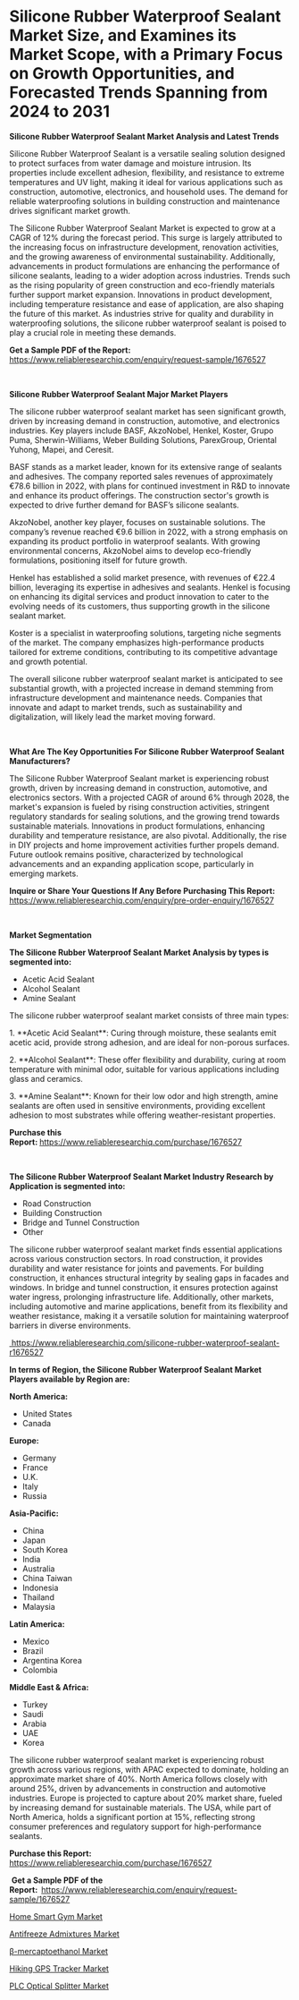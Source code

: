 <p><h1>Silicone Rubber Waterproof Sealant Market Size, and Examines its Market Scope, with a Primary Focus on Growth Opportunities, and Forecasted Trends Spanning from 2024 to 2031</h1></p><p><strong>Silicone Rubber Waterproof Sealant Market Analysis and Latest Trends</strong></p>
<p><p>Silicone Rubber Waterproof Sealant is a versatile sealing solution designed to protect surfaces from water damage and moisture intrusion. Its properties include excellent adhesion, flexibility, and resistance to extreme temperatures and UV light, making it ideal for various applications such as construction, automotive, electronics, and household uses. The demand for reliable waterproofing solutions in building construction and maintenance drives significant market growth.</p><p>The Silicone Rubber Waterproof Sealant Market is expected to grow at a CAGR of 12% during the forecast period. This surge is largely attributed to the increasing focus on infrastructure development, renovation activities, and the growing awareness of environmental sustainability. Additionally, advancements in product formulations are enhancing the performance of silicone sealants, leading to a wider adoption across industries. Trends such as the rising popularity of green construction and eco-friendly materials further support market expansion. Innovations in product development, including temperature resistance and ease of application, are also shaping the future of this market. As industries strive for quality and durability in waterproofing solutions, the silicone rubber waterproof sealant is poised to play a crucial role in meeting these demands.</p></p>
<p><strong>Get a Sample PDF of the Report:&nbsp;</strong> <a href="https://www.reliableresearchiq.com/enquiry/request-sample/1676527?utm_campaign=103&utm_medium=2&utm_source=Github&utm_content=ia&utm_term=30092024&utm_id=silicone-rubber-waterproof-sealant">https://www.reliableresearchiq.com/enquiry/request-sample/1676527</a></p>
<p>&nbsp;</p>
<p><strong>Silicone Rubber Waterproof Sealant Major Market Players</strong></p>
<p><p>The silicone rubber waterproof sealant market has seen significant growth, driven by increasing demand in construction, automotive, and electronics industries. Key players include BASF, AkzoNobel, Henkel, Koster, Grupo Puma, Sherwin-Williams, Weber Building Solutions, ParexGroup, Oriental Yuhong, Mapei, and Ceresit.</p><p>BASF stands as a market leader, known for its extensive range of sealants and adhesives. The company reported sales revenues of approximately €78.6 billion in 2022, with plans for continued investment in R&D to innovate and enhance its product offerings. The construction sector's growth is expected to drive further demand for BASF’s silicone sealants.</p><p>AkzoNobel, another key player, focuses on sustainable solutions. The company’s revenue reached €9.6 billion in 2022, with a strong emphasis on expanding its product portfolio in waterproof sealants. With growing environmental concerns, AkzoNobel aims to develop eco-friendly formulations, positioning itself for future growth.</p><p>Henkel has established a solid market presence, with revenues of €22.4 billion, leveraging its expertise in adhesives and sealants. Henkel is focusing on enhancing its digital services and product innovation to cater to the evolving needs of its customers, thus supporting growth in the silicone sealant market.</p><p>Koster is a specialist in waterproofing solutions, targeting niche segments of the market. The company emphasizes high-performance products tailored for extreme conditions, contributing to its competitive advantage and growth potential.</p><p>The overall silicone rubber waterproof sealant market is anticipated to see substantial growth, with a projected increase in demand stemming from infrastructure development and maintenance needs. Companies that innovate and adapt to market trends, such as sustainability and digitalization, will likely lead the market moving forward.</p></p>
<p>&nbsp;</p>
<p><strong>What Are The Key Opportunities For Silicone Rubber Waterproof Sealant Manufacturers?</strong></p>
<p><p>The Silicone Rubber Waterproof Sealant market is experiencing robust growth, driven by increasing demand in construction, automotive, and electronics sectors. With a projected CAGR of around 6% through 2028, the market's expansion is fueled by rising construction activities, stringent regulatory standards for sealing solutions, and the growing trend towards sustainable materials. Innovations in product formulations, enhancing durability and temperature resistance, are also pivotal. Additionally, the rise in DIY projects and home improvement activities further propels demand. Future outlook remains positive, characterized by technological advancements and an expanding application scope, particularly in emerging markets.</p></p>
<p><strong>Inquire or Share Your Questions If Any Before Purchasing This Report:</strong> <a href="https://www.reliableresearchiq.com/enquiry/pre-order-enquiry/1676527?utm_campaign=103&utm_medium=2&utm_source=Github&utm_content=ia&utm_term=30092024&utm_id=silicone-rubber-waterproof-sealant">https://www.reliableresearchiq.com/enquiry/pre-order-enquiry/1676527</a></p>
<p>&nbsp;</p>
<p><strong>Market Segmentation</strong></p>
<p><strong>The Silicone Rubber Waterproof Sealant Market Analysis by types is segmented into:</strong></p>
<p><ul><li>Acetic Acid Sealant</li><li>Alcohol Sealant</li><li>Amine Sealant</li></ul></p>
<p><p>The silicone rubber waterproof sealant market consists of three main types: </p><p>1. **Acetic Acid Sealant**: Curing through moisture, these sealants emit acetic acid, provide strong adhesion, and are ideal for non-porous surfaces.  </p><p>   </p><p>2. **Alcohol Sealant**: These offer flexibility and durability, curing at room temperature with minimal odor, suitable for various applications including glass and ceramics.  </p><p>3. **Amine Sealant**: Known for their low odor and high strength, amine sealants are often used in sensitive environments, providing excellent adhesion to most substrates while offering weather-resistant properties.</p></p>
<p><strong>Purchase this Report:&nbsp;</strong><a href="https://www.reliableresearchiq.com/purchase/1676527?utm_campaign=103&utm_medium=2&utm_source=Github&utm_content=ia&utm_term=30092024&utm_id=silicone-rubber-waterproof-sealant">https://www.reliableresearchiq.com/purchase/1676527</a></p>
<p>&nbsp;</p>
<p><strong>The Silicone Rubber Waterproof Sealant Market Industry Research by Application is segmented into:</strong></p>
<p><ul><li>Road Construction</li><li>Building Construction</li><li>Bridge and Tunnel Construction</li><li>Other</li></ul></p>
<p><p>The silicone rubber waterproof sealant market finds essential applications across various construction sectors. In road construction, it provides durability and water resistance for joints and pavements. For building construction, it enhances structural integrity by sealing gaps in facades and windows. In bridge and tunnel construction, it ensures protection against water ingress, prolonging infrastructure life. Additionally, other markets, including automotive and marine applications, benefit from its flexibility and weather resistance, making it a versatile solution for maintaining waterproof barriers in diverse environments.</p></p>
<p><a href="https://www.reliableresearchiq.com/silicone-rubber-waterproof-sealant-r1676527?utm_campaign=103&utm_medium=2&utm_source=Github&utm_content=ia&utm_term=30092024&utm_id=silicone-rubber-waterproof-sealant">&nbsp;https://www.reliableresearchiq.com/silicone-rubber-waterproof-sealant-r1676527</a></p>
<p><strong>In terms of Region, the Silicone Rubber Waterproof Sealant Market Players available by Region are:</strong></p>
<p>
    <p> <strong> North America: </strong>
        <ul>
            <li>United States</li>
            <li>Canada</li>
        </ul>
        </p> 
    <p> <strong> Europe: </strong>
        <ul>
            <li>Germany</li>
            <li>France</li>
            <li>U.K.</li>
            <li>Italy</li>
            <li>Russia</li>
        </ul>
        </p> 
    <p> <strong> Asia-Pacific: </strong>
        <ul>
            <li>China</li>
            <li>Japan</li>
            <li>South Korea</li>
            <li>India</li>
            <li>Australia</li>
            <li>China Taiwan</li>
            <li>Indonesia</li>
            <li>Thailand</li>
            <li>Malaysia</li>
        </ul>
        </p> 
    <p> <strong> Latin America: </strong>
        <ul>
            <li>Mexico</li>
            <li>Brazil</li>
            <li>Argentina Korea</li>
            <li>Colombia</li>
        </ul>
        </p> 
    <p> <strong> Middle East & Africa: </strong>
        <ul>
            <li>Turkey</li>
            <li>Saudi</li>
            <li>Arabia</li>
            <li>UAE</li>
            <li>Korea</li>
        </ul>
    </p>
    </p>
<p><p>The silicone rubber waterproof sealant market is experiencing robust growth across various regions, with APAC expected to dominate, holding an approximate market share of 40%. North America follows closely with around 25%, driven by advancements in construction and automotive industries. Europe is projected to capture about 20% market share, fueled by increasing demand for sustainable materials. The USA, while part of North America, holds a significant portion at 15%, reflecting strong consumer preferences and regulatory support for high-performance sealants.</p></p>
<p><strong>Purchase this Report: </strong><a href="https://www.reliableresearchiq.com/purchase/1676527?utm_campaign=103&utm_medium=2&utm_source=Github&utm_content=ia&utm_term=30092024&utm_id=silicone-rubber-waterproof-sealant">https://www.reliableresearchiq.com/purchase/1676527</a></p>
<p>&nbsp;<strong>Get a Sample PDF of the Report:&nbsp;&nbsp;</strong><a href="https://www.reliableresearchiq.com/enquiry/request-sample/1676527?utm_campaign=103&utm_medium=2&utm_source=Github&utm_content=ia&utm_term=30092024&utm_id=silicone-rubber-waterproof-sealant">https://www.reliableresearchiq.com/enquiry/request-sample/1676527</a></p>
<p><strong></strong></p>
<p><p><a href="https://www.linkedin.com/pulse/future-insights-home-smart-gym-market-trends-regional-analysis-bcndc?utm_campaign=103&utm_medium=2&utm_source=Github&utm_content=ia&utm_term=30092024&utm_id=silicone-rubber-waterproof-sealant">Home Smart Gym Market</a></p><p><a href="https://github.com/jeffreybishop26/Market-Research-Report-List-1/blob/main/antifreeze-admixtures-market.md?utm_campaign=103&utm_medium=2&utm_source=Github&utm_content=ia&utm_term=30092024&utm_id=silicone-rubber-waterproof-sealant">Antifreeze Admixtures Market</a></p><p><a href="https://github.com/malandranz3ggo/Market-Research-Report-List-1/blob/main/b-mercaptoethanol-market.md?utm_campaign=103&utm_medium=2&utm_source=Github&utm_content=ia&utm_term=30092024&utm_id=silicone-rubber-waterproof-sealant">β-mercaptoethanol Market</a></p><p><a href="https://www.linkedin.com/pulse/hiking-gps-tracker-market-segmentation-geographical-regions-0ztic?utm_campaign=103&utm_medium=2&utm_source=Github&utm_content=ia&utm_term=30092024&utm_id=silicone-rubber-waterproof-sealant">Hiking GPS Tracker Market</a></p><p><a href="https://issuu.com/reportprime-2/docs/plc-optical-splitter-market-size-20_1f8ae541431541?utm_campaign=103&utm_medium=2&utm_source=Github&utm_content=ia&utm_term=30092024&utm_id=silicone-rubber-waterproof-sealant">PLC Optical Splitter Market</a></p></p>